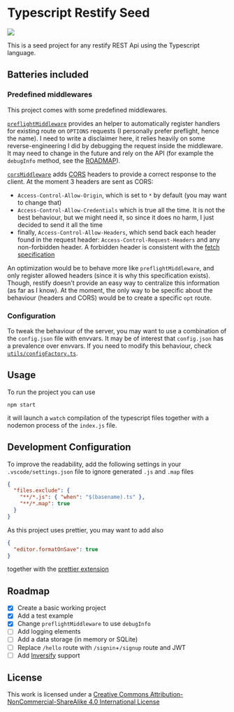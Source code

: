 # Typescript Restify Seed

[![][cc:img]][cc:url]

This is a seed project for any restify REST Api using the Typescript language.

## Batteries included

### Predefined middlewares

This project comes with some predefined middlewares.

[`preflightMiddleware`][file:pm] provides an helper to automatically
register handlers for existing route on `OPTIONS` requests (I personally prefer
preflight, hence the name). I need to write a disclaimer here, it relies heavily
on some reverse-engineering I did by debugging the request inside the middleware.
It may need to change in the future and rely on the API (for example the
`debugInfo` method, see the [ROADMAP](#roadmap)).

[`corsMiddleware`][file:cm] adds [CORS][url:cors] headers to provide a correct
response to the client. At the moment 3 headers are sent as CORS:

* `Access-Control-Allow-Origin`, which is set to `*` by default
  (you may want to change that)
* `Access-Control-Allow-Credentials` which is true all the time. It is
  not the best behaviour, but we might need it, so since it does no harm,
  I just decided to send it all the time
* finally, `Access-Control-Allow-Headers`, which send back each header
  found in the request header: `Access-Control-Request-Headers` and
  any non-forbidden header. A forbidden header is consistent with the
  [fetch specification][url:fetch-spec]

An optimization would be to behave more like `preflightMiddleware`, and only
register allowed headers (since it is why this specification exists). Though,
restify doesn't provide an easy way to centralize this information
(as far as I know). At the moment, the only way to be specific about the
behaviour (headers and CORS) would be to create a specific `opt` route.

[url:cors]: https://developer.mozilla.org/en-US/docs/Web/HTTP/CORS
[url:fetch-spec]: https://fetch.spec.whatwg.org/#forbidden-header-name
[file:cm]: src/controllers/CorsController.ts
[file:pm]: src/middlewares/preflightMiddleware.ts

### Configuration

To tweak the behaviour of the server, you may want to use a combination of the
`config.json` file with envvars. It may be of interest that `config.json` has a
prevalence over envvars. If you need to modify this behaviour,
check [`utils/configFactory.ts`][file:cf].

[file:cf]: src/utils/configFactory.ts

## Usage

To run the project you can use

    npm start

it will launch a `watch` compilation of the typescript files together
with a nodemon process of the `index.js` file.

## Development Configuration

To improve the readability, add the following settings in your `.vscode/settings.json` file
to ignore generated `.js` and `.map` files

```json
{
  "files.exclude": {
    "**/*.js": { "when": "$(basename).ts" },
    "**/*.map": true
  }
}
```

As this project uses prettier, you may want to add also

```json
{
  "editor.formatOnSave": true
}
```

together with the [prettier extension][ext:prettier]

[ext:prettier]: https://marketplace.visualstudio.com/items?itemName=esbenp.prettier-vscode

## Roadmap

* [x] Create a basic working project
* [x] Add a test example
* [x] Change `preflightMiddleware` to use `debugInfo`
* [ ] Add logging elements
* [ ] Add a data storage (in memory or SQLite)
* [ ] Replace `/hello` route with `/signin`+`/signup` route and JWT
* [ ] Add [Inversify][url:inversify] support

[url:inversify]: https://github.com/inversify/inversify-restify-utils

## License

This work is licensed under a
[Creative Commons Attribution-NonCommercial-ShareAlike 4.0 International License][cc:url]

[cc:url]: http://creativecommons.org/licenses/by-nc-sa/4.0/
[cc:img]: https://i.creativecommons.org/l/by-nc-sa/4.0/80x15.png
